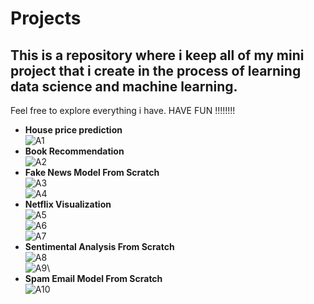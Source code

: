 # Projects
## This is a repository where i keep all of my mini project that i create in the process of learning data science and machine learning.
Feel free to explore everything i have.
HAVE FUN !!!!!!!!
* **House price prediction**\
![A1](https://user-images.githubusercontent.com/72427157/206398769-61cab74a-2427-4ede-9fe4-e6121d1519a7.PNG)
* **Book Recommendation**\
![A2](https://user-images.githubusercontent.com/72427157/206398788-740c9ef6-de99-4ab1-9cfe-2edcc1ddf960.PNG)
* **Fake News Model From Scratch**\
![A3](https://user-images.githubusercontent.com/72427157/206398806-940dd233-6063-473e-b3cc-bd042c143b29.PNG)\
![A4](https://user-images.githubusercontent.com/72427157/206398815-d85c4e76-eea0-4fc7-9e8b-c91bf35a8d5c.PNG)
* **Netflix Visualization**\
![A5](https://user-images.githubusercontent.com/72427157/206398829-045a1a71-961c-4d25-9fc5-09892d775f93.PNG)\
![A6](https://user-images.githubusercontent.com/72427157/206398835-7abdeb20-38dd-4a64-bec6-664988dab7f4.PNG)\
![A7](https://user-images.githubusercontent.com/72427157/206398848-cd62da22-6683-4cf8-bf24-247f1344272a.PNG)
* **Sentimental Analysis From Scratch**\
![A8](https://user-images.githubusercontent.com/72427157/206398860-384fe723-ef2b-4e60-8e5d-998b75b563a0.PNG)\
![A9](https://user-images.githubusercontent.com/72427157/206398870-459899b7-b32e-485f-bcd8-857bdc964904.PNG)\
* **Spam Email Model From Scratch**\
![A10](https://user-images.githubusercontent.com/72427157/206398742-c268d5f1-7008-445a-b5a9-fb69035f650c.PNG)



